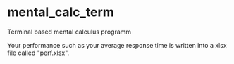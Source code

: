 # mental_calc_term
Terminal based mental calculus programm

Your performance such as your average response time is written into a xlsx file called "perf.xlsx".
